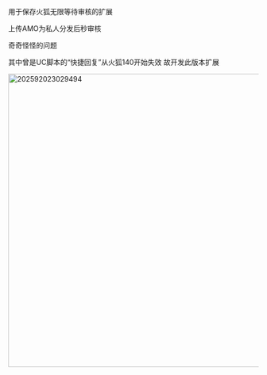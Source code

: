 


 用于保存火狐无限等待审核的扩展     
 
 上传AMO为私人分发后秒审核  
 
 奇奇怪怪的问题 


其中曾是UC脚本的“快捷回复”从火狐140开始失效   故开发此版本扩展


<img width="733" height="592" alt="202592023029494" src="https://github.com/user-attachments/assets/af989a97-0157-4186-b0b3-c5393a513780" />
